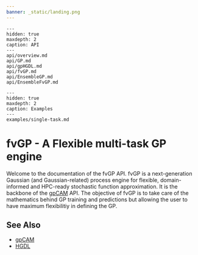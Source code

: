 ```yaml
---
banner: _static/landing.png
---
```


```{toctree}
---
hidden: true
maxdepth: 2
caption: API
---
api/overview.md
api/GP.md
api/gpHGDL.md
api/fvGP.md
api/EnsembleGP.md
api/EnsembleFvGP.md
```

```{toctree}
---
hidden: true
maxdepth: 2
caption: Examples
---
examples/single-task.md
```

# fvGP - A Flexible multi-task GP engine

Welcome to the documentation of the fvGP API.
fvGP is a next-generation Gaussian (and Gaussian-related) process engine for flexible, domain-informed and 
HPC-ready stochastic function approximation. It is the backbone of the [gpCAM](https://gpcam.readthedocs.io) API.
The objective of fvGP is to take care of the mathematics behind GP training and predictions but allowing the user to have
maximum flexibilitiy in defining the GP. 

## See Also

* [gpCAM](https://gpcam.readthedocs.io)
* [HGDL](https://hgdl.readthedocs.io)
